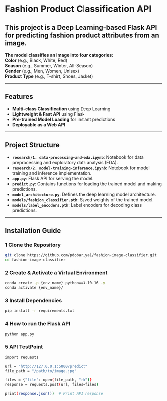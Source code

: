 # Fashion Product Classification API

## This project is a **Deep Learning-based Flask API** for predicting **fashion product attributes** from an image. 

**The model classifies an image into four categories:**  
**Color** (e.g., Black, White, Red)  
**Season** (e.g., Summer, Winter, All-Season)  
**Gender** (e.g., Men, Women, Unisex)  
**Product Type** (e.g., T-shirt, Shoes, Jacket)  

---

## Features
- **Multi-class Classification** using Deep Learning  
- **Lightweight & Fast API** using Flask  
- **Pre-trained Model Loading** for instant predictions  
- **Deployable as a Web API**  

---

## Project Structure
- **`research/1. data-processing-and-eda.ipynb`**: Notebook for data preprocessing and exploratory data analysis (EDA).  
- **`research/2. model-training-inference.ipynb`**: Notebook for model training and inference implementation.  
- **`app.py`**: Flask API for serving the model.  
- **`predict.py`**: Contains functions for loading the trained model and making predictions.  
- **`model_architecture.py`**: Defines the deep learning model architecture.  
- **`models/fashion_classifier.pth`**: Saved weights of the trained model.  
- **`models/label_encoders.pth`**: Label encoders for decoding class predictions. 

---

## Installation Guide

### **1 Clone the Repository**
```bash
git clone https://github.com/pdobariya1/fashion-image-classifier.git
cd fashion-image-classifier
```

### **2 Create & Activate a Virtual Environment**
```bash
conda create -p {env_name} python==3.10.16 -y
conda activate {env_name}/
```

### **3 Install Dependencies**
```bash
pip install -r requirements.txt
```

### **4 How to run the Flask API**
```bash
python app.py
```

### **5 API TestPoint**
```bash
import requests

url = "http://127.0.0.1:5000/predict"
file_path = "/path/to/image.jpg"

files = {"file": open(file_path, "rb")}
response = requests.post(url, files=files)

print(response.json())  # Print API response

```
